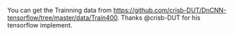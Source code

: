 You can get the Trainning data from https://github.com/crisb-DUT/DnCNN-tensorflow/tree/master/data/Train400. Thanks @crisb-DUT for his tensorflow implement.
